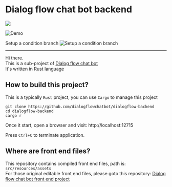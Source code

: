 # Dialog flow chat bot backend

<img src="https://img.shields.io/badge/Rust-1.75.0-blue" />

![Demo](https://github.com/dialogflowchatbot/dialogflow-showcase/blob/d8380bf728a87fb8e9df2a2d8796bd58c61015d9/screenshots/demo1.gif)

Setup a condition branch
![Setup a condition branch](https://github.com/dialogflowchatbot/dialogflow-showcase/blob/18f8b2821921f1732e7699f515615a3d7838f16a/screenshots/condition1.gif)


---

Hi there.  
This is a sub-project of [Dialog flow chat bot](https://github.com/dialogflowchatbot/dialogflow)  
It's written in Rust language

## How to build this project?
This is a typically `Rust` project, you can use `Cargo` to manage this project
```
git clone https://github.com/dialogflowchatbot/dialogflow-backend
cd dialogflow-backend
cargo r
```

Once it start, open a browser and visit: http://localhost:12715

Press `Ctrl+C` to terminate application.

## Where are front end files?
This repository contains compiled front end files, path is: `src/resources/assets`  
For those original editable front end files, please goto this repository: [Dialog flow chat bot front end project](https://github.com/dialogflowchatbot/dialogflow-frontend)
